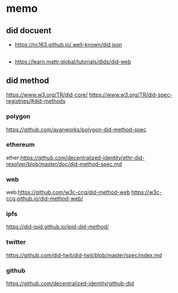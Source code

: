 # memo

## did docuent
- https://nc163.github.io/.well-known/did.json


##
- https://learn.mattr.global/tutorials/dids/did-web


## did method
https://www.w3.org/TR/did-core/
https://www.w3.org/TR/did-spec-registries/#did-methods

### polygon
https://github.com/ayanworks/polygon-did-method-spec

### ethereum
ether:https://github.com/decentralized-identity/ethr-did-resolver/blob/master/doc/did-method-spec.md

### web
web:https://github.com/w3c-ccg/did-method-web
https://w3c-ccg.github.io/did-method-web/

### ipfs
https://did-ipid.github.io/ipid-did-method/

### twitter
https://github.com/did-twit/did-twit/blob/master/spec/index.md

### github
https://github.com/decentralized-identity/github-did